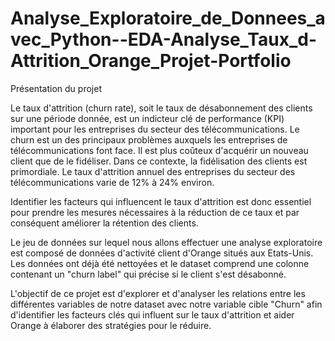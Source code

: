 # Analyse_Exploratoire_de_Donnees_avec_Python--EDA-Analyse_Taux_d-Attrition_Orange_Projet-Portfolio 

Présentation du projet

Le taux d'attrition (churn rate), soit le taux de désabonnement des clients sur une période donnée, est un indicteur clé de performance (KPI) important pour les entreprises du secteur des télécommunications. Le churn est un des principaux problèmes auxquels les entreprises de télécommunications font face. Il est plus coûteux d'acquérir un nouveau client que de le fidéliser. Dans ce contexte, la fidélisation des clients est primordiale. Le taux d'attrition annuel des entreprises du secteur des télécommunications varie de 12% à 24% environ.

Identifier les facteurs qui influencent le taux d'attrition est donc essentiel pour prendre les mesures nécessaires à la réduction de ce taux et par conséquent améliorer la rétention des clients.

Le jeu de données sur lequel nous allons effectuer une analyse exploratoire est composé de données d'activité client d'Orange situés aux Etats-Unis. Les données ont déjà été nettoyées et le dataset comprend une colonne contenant un "churn label" qui précise si le client s'est désabonné.

L'objectif de ce projet est d'explorer et d'analyser les relations entre les différentes variables de notre dataset avec notre variable cible "Churn" afin d'identifier les facteurs clés qui influent sur le taux d'attrition et aider Orange à élaborer des stratégies pour le réduire.
